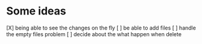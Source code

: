 # Some ideas

[X] being able to see the changes on the fly
[ ] be able to add files
[ ] handle the empty files problem
[ ] decide about the what happen when delete